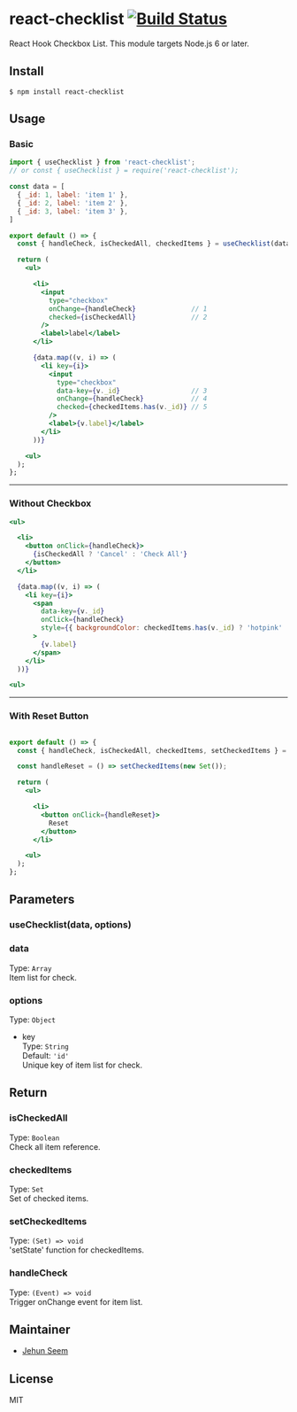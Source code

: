 # react-checklist [![Build Status](https://travis-ci.org/gtgalone/react-checklist.svg?branch=master)](https://travis-ci.org/gtgalone/react-checklist)

React Hook Checkbox List. This module targets Node.js 6 or later.


## Install

```
$ npm install react-checklist
```


## Usage

### Basic
```jsx
import { useChecklist } from 'react-checklist';
// or const { useChecklist } = require('react-checklist');

const data = [
  { _id: 1, label: 'item 1' },
  { _id: 2, label: 'item 2' },
  { _id: 3, label: 'item 3' },
]

export default () => {
  const { handleCheck, isCheckedAll, checkedItems } = useChecklist(data, { key: '_id' });

  return (
    <ul>

      <li>
        <input
          type="checkbox"
          onChange={handleCheck}              // 1
          checked={isCheckedAll}              // 2
        />
        <label>label</label>
      </li>

      {data.map((v, i) => (
        <li key={i}>
          <input
            type="checkbox"
            data-key={v._id}                  // 3
            onChange={handleCheck}            // 4
            checked={checkedItems.has(v._id)} // 5
          />
          <label>{v.label}</label>
        </li>
      ))}

    <ul>
  );
};
```
---
### Without Checkbox
```jsx
<ul>

  <li>
    <button onClick={handleCheck}>
      {isCheckedAll ? 'Cancel' : 'Check All'}
    </button>
  </li>

  {data.map((v, i) => (
    <li key={i}>
      <span
        data-key={v._id}
        onClick={handleCheck}
        style={{ backgroundColor: checkedItems.has(v._id) ? 'hotpink' : 'white' }}
      >
        {v.label}
      </span>
    </li>
  ))}

<ul>
```
---
### With Reset Button
```jsx

export default () => {
  const { handleCheck, isCheckedAll, checkedItems, setCheckedItems } = useChecklist(data);

  const handleReset = () => setCheckedItems(new Set());

  return (
    <ul>

      <li>
        <button onClick={handleReset}>
          Reset
        </button>
      </li>

    <ul>
  );
};
```

## Parameters
### useChecklist(data, options)
### data
Type: `Array`\
Item list for check.

### options
Type: `Object`

- key\
Type: `String`\
Default: `'id'`\
Unique key of item list for check.

## Return

### isCheckedAll
Type: `Boolean`\
Check all item reference.

### checkedItems
Type: `Set`\
Set of checked items.

### setCheckedItems
Type: `(Set) => void`\
'setState' function for checkedItems.

### handleCheck
Type: `(Event) => void`\
Trigger onChange event for item list.

## Maintainer

- [Jehun Seem](https://github.com/gtgalone)


## License

MIT
